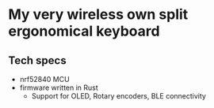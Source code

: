 # My very wireless own split ergonomical keyboard

## Tech specs
- nrf52840 MCU
- firmware written in Rust
	- Support for OLED, Rotary encoders, BLE connectivity
